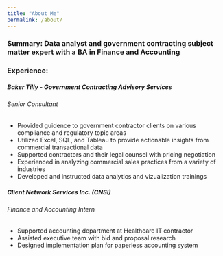 ```yaml
---
title: "About Me"
permalink: /about/
---
```


### **Summary:** Data analyst and government contracting subject matter expert with a BA in Finance and Accounting

### **Experience:**

##### Baker Tilly - Government Contracting Advisory Services
###### Senior Consultant
+ 	Provided guidence to government contractor clients on various compliance and regulatory topic areas
+ 	Utilized Excel, SQL, and Tableau to provide actionable insights from commercial transactional data
+ 	Supported contractors and their legal counsel with pricing negotiation 
+ 	Experienced in analyzing commercial sales practices from a variety of industries 
+ 	Developed and instructed data analytics and vizualization trainings

##### Client Network Services Inc. (CNSI)
###### Finance and Accounting Intern 
+ 	Supported accounting department at Healthcare IT contractor 
+ 	Assisted executive team with bid and proposal research 
+ 	Designed implementation plan for paperless accounting system 



